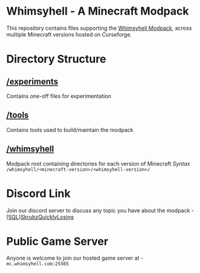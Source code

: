 # Whimsyhell - A Minecraft Modpack
This repository contains files supporting the [Whimsyhell Modpack](https://www.curseforge.com/minecraft/modpacks/whimsyhell), across multiple Minecraft versions hosted on Curseforge.

# Directory Structure
## [/experiments](/experiments)
Contains one-off files for experimentation

## [/tools](/tools)
Contains tools used to build/maintain the modpack

## [/whimsyhell](/whimsyhell)
Modpack root containing directories for each version of Minecraft
*Syntax*
`/whimsyhell/<minecraft-version>/<whimsyhell-version>/`

# Discord Link
Join our discord server to discuss any topic you have about the modpack - [[SQL]SkrubzQuicklyLosing](https://discord.gg/5996qMu)

# Public Game Server
Anyone is welcome to join our hosted game server at - `mc.whimsyhell.com:25565`